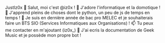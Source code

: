JustIz0x
👋 Salut, moi c'est @iz0x !
👀 J'adore l'informatique et la domotique !
🌱 J'apprend pleins de choses dont le python, un peu de js de temps en temps !
💞️ Je suis en dernière année de bac pro MELEC et je souhaiterais faire un BTS SIO (Services Informatiques aux Organisations) !
📫 Tu peux me contacter en m'ajoutant (iz0x_)
🤖 J'ai ecris la documentation de Geek Music et je possède mon propre bot !
